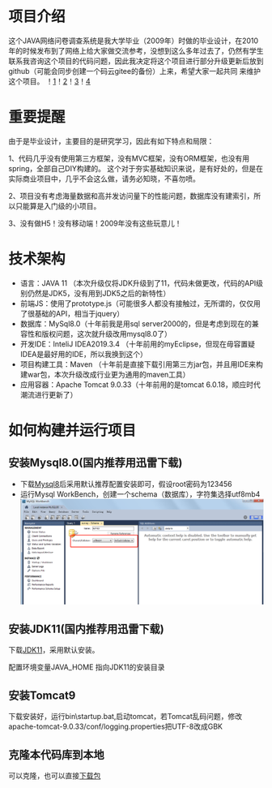 # 项目介绍
这个JAVA网络问卷调查系统是我大学毕业（2009年）时做的毕业设计，在2010年的时候发布到了网络上给大家做交流参考，没想到这么多年过去了，仍然有学生
联系我咨询这个项目的代码问题，因此我决定将这个项目进行部分升级更新后放到github（可能会同步创建一个码云gitee的备份）上来，希望大家一起共同
来维护这个项目。
！[1](img/1.png)！[2](img/2.png)！[3](img/3.png)！[4](img/4.png)
# 重要提醒
由于是毕业设计，主要目的是研究学习，因此有如下特点和局限：

1、代码几乎没有使用第三方框架，没有MVC框架，没有ORM框架，也没有用spring，全部自己DIY构建的。
这个对于夯实基础知识来说，是有好处的，但是在实际商业项目中，几乎不会这么做，请务必知晓，不喜勿喷。

2、项目没有考虑海量数据和高并发访问量下的性能问题，数据库没有建索引，所以只能算是入门级的小项目。

3、没有做H5！没有移动端！2009年没有这些玩意儿！
# 技术架构
* 语言：JAVA 11 （本次升级仅将JDK升级到了11，代码未做更改，代码的API级别仍然是JDK5，没有用到JDK5之后的新特性）
* 前端JS：使用了prototype.js（可能很多人都没有接触过，无所谓的，仅仅用了很基础的API，相当于jquery）
* 数据库：MySql8.0（十年前我是用sql server2000的，但是考虑到现在的兼容性和版权问题，这次就升级改用mysql8.0了）
* 开发IDE：InteliJ IDEA2019.3.4 （十年前用的myEclipse，但现在毋容置疑IDEA是最好用的IDE，所以我换到这个）
* 项目构建工具：Maven （十年前是直接下载引用第三方jar包，并且用IDE来构建war包，本次升级改成行业更为通用的maven工具）
* 应用容器：Apache Tomcat 9.0.33（十年前用的是tomcat 6.0.18，顺应时代潮流进行更新了）

# 如何构建并运行项目
## 安装Mysql8.0(国内推荐用迅雷下载)
* 下载[Mysql8](https://dev.mysql.com/downloads/mysql/)后采用默认推荐配置安装即可，假设root密码为123456
* 运行Mysql WorkBench，创建一个schema（数据库），字符集选择utf8mb4
![schema](https://github.com/chenmaolin88/ec-survey/blob/master/img/schema.png)
## 安装JDK11(国内推荐用迅雷下载)
下载[JDK11](https://www.oracle.com/java/technologies/javase-jdk11-downloads.html#license-lightbox)，采用默认安装。

配置环境变量JAVA_HOME 指向JDK11的安装目录

## 安装Tomcat9
下载安装好，运行bin\startup.bat,启动tomcat，若Tomcat乱码问题，修改apache-tomcat-9.0.33/conf/logging.properties把UTF-8改成GBK

## 克隆本代码库到本地
可以克隆，也可以直接[下载包](https://github.com/chenmaolin88/ec-survey/archive/master.zip)



